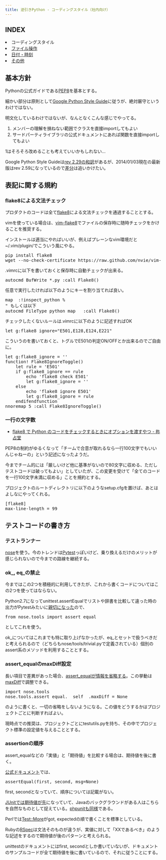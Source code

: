 ```yaml
---
title: 逆引きPython - コーディングスタイル（社内向け）
---
```

## INDEX

<li>コーディングスタイル</li>
<li><a href="/pages/python_file/">ファイル操作</a></li>
<li><a href="/pages/python_date/">日付・時刻</a></li>
<li><a href="/pages/python/">その他</a></li>

## 基本方針

Pythonの公式ガイドである[PEP8](http://www.python.org/dev/peps/pep-0008/)を基本とする。

細かい部分は原則として[Google Python Style Guide](http://google-styleguide.googlecode.com/svn/trunk/pyguide.html)に従うが、絶対厳守というわけではない。

明文化しているわけではないが、なんとなくこんな感じでやってる。

1. メンバーの理解を損ねない範囲でクラスを直接importしてもよい
1. サードパーティライブラリの公式ドキュメントにあれば関数を直接importしてもよい

1はそろそろ改めることも考えていいかもしれない…

Google Python Style Guideは[rev 2.29の和訳](http://works.surgo.jp/translation/pyguide.html)があるが、2014/01/03現在の最新版はrev 2.59になっているので[差分](https://code.google.com/p/google-styleguide/source/list?path=/trunk/pyguide.html)は追いかけたい。

## 表記に関する規約

### flake8による文法チェック

プロダクトのコードは全て[flake8](https://pypi.python.org/pypi/flake8)による文法チェックを通過することとする。

vimを使っている場合は、[vim-flake8](https://github.com/nvie/vim-flake8)でファイルの保存時に随時チェックをかけることを推奨する。

インストールは適当にやればいいが、例えばプレーンなvim環境だと~/.vim/plugin/でこういう風にやる。

<pre class="prettyprint">
pip install flake8
wget --no-check-certificate https://raw.github.com/nvie/vim-flake8/master/ftplugin/python_flake8.vim
</pre>

.vimrcに以下を書いておくと保存時に自動チェックが出来る。

<pre class="prettyprint">
autocmd BufWrite *.py :call Flake8()
</pre>

任意で実行したければ以下のようにキーを割り当てれば良い。

<pre class="prettyprint">
map <F6> :!inspect_python %<CR>
" もしくは以下
autocmd FileType python map <buffer> <F6> :call Flake8()<CR>
</pre>

チェックしたくないルールは.vimrcに以下のように記述すればOK

<pre class="prettyprint">
let g:flake8_ignore="E501,E128,E124,E221"
</pre>


こういうのを書いておくと、トグルでE501の判定ON/OFFとか出来るのでご自由に。

<pre class="prettyprint">
let g:flake8_ignore = ''
function! Flake8IgnoreToggle()
    let rule = 'E501'
    if g:flake8_ignore == rule
        echo 'flake8 check E501'
        let g:flake8_ignore = ''
    else
        echo 'flake8 ignore E501'
        let g:flake8_ignore = rule
    endifendfunction
nnoremap <Space>5 :<C-u>call Flake8IgnoreToggle()<CR>
</pre>

### 一行の文字数

- [flake8 で Python のコードをチェックするときにオプションを渡すやつ - 祢占堂](http://drillbits.hatenablog.com/entry/flake8-config)

PEP8の制約がゆるくなって「チームで合意が取れるなら一行100文字でもいいんじゃねーの」という記述になったようだ。

今までチーム的には「厳しいけど他に基準がないので80文字に収める、ただしテストコードは破ってもよい」としていたが、この変更を受けて「全てのコードを一行100文字未満に収める」ことを規約とする。

プロジェクトのルートディレクトリに以下のようなsetup.cfgを置けば、あとはよしなにやってくれる。

<pre class="prettyprint">
[flake8]
max-line-length = 99
</pre>

## テストコードの書き方

### テストランナー

[nose](https://nose.readthedocs.org/en/latest/testing.html)を使う。今のトレンドは[Pytest](http://pytest.org/latest-ja/)っぽいけど、乗り換えるだけのメリットが感じられないので今までの路線を継続する。

### ok\_, eq\_の禁止

今まではこの2つを積極的に利用してきたが、これから書くコードについてはこの2つを使ってはならない。

Python2.7になってunittest.assertEqualでリストや辞書を比較して違った時の出力がPytestみたいに[親切になった](https://gist.github.com/nekoya/9522681)ので、

<pre class="prettyprint">
from nose.tools import assert_equal
</pre>

としてこれを使う。

ok\_についてはこれまでも特に取り上げなかったが、eq_とセットで扱うべきだと考えられるので（どちらもnose/tools/trivial.pyで定義されている）個別のassert系のメソッドを利用することとする。

### assert_equalのmaxDiff設定

長い項目で差異があった場合、[assert_equalが情報を省略する](https://gist.github.com/nekoya/9525030)。この挙動は[maxDiff](http://docs.python.jp/2/library/unittest.html#unittest.TestCase.maxDiff)で調整できる。

<pre class="prettyprint">
import nose.tools
nose.tools.assert_equal.__self__.maxDiff = None
</pre>

のように書くと、一切の省略をしないようになる。この値をどうするかはプロジェクトごとに判断すればよい。

現時点での推奨は、プロジェクトごとにtestutils.pyを持ち、その中でプロジェクト標準の設定値を与えることとする。


### assertionの順序

assert_equalなどの「実値」と「期待値」を比較する場合は、期待値を後に書く。

[公式ドキュメント](http://docs.python.jp/2/library/unittest.html#unittest.TestCase.assertEqual)では、

<pre class="prettyprint">
assertEqual(first, second, msg=None)
</pre>

first, secondとなっていて、順序については記載がない。

[JUnitでは期待値が先](http://junit.sourceforge.net/javadoc/org/junit/Assert.html)になっていて、Javaのバックグラウンドがある人はこちらを自然なものとして捉えている。[phpunitも同様](http://phpunit.de/manual/3.7/ja/writing-tests-for-phpunit.html#writing-tests-for-phpunit.assertions.assertEquals)である。

Perlでは[Test::More](http://search.cpan.org/~rjbs/Test-Simple-1.001002/lib/Test/More.pm)がgot, expectedの順で書くことを標準としている。

Rubyの[RSpec](http://rspec.info/)は文法そのものが違うが、実値に対して「XXであるべき」のような記述をするので期待値が後のパターンと考えられる。

unittestのドキュメントにはfirst, secondとしか書いていないが、ドキュメントのサンプルコードが全て期待値を後に書いているので、それに従うことにする。
